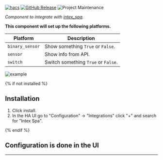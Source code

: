 [![hacs][hacsbadge]][hacs]
[![GitHub Release][releases-shield]][releases]
![Project Maintenance][maintenance-shield]

_Component to integrate with [intex_spa][intex_spa]._

**This component will set up the following platforms.**

Platform | Description
-- | --
`binary_sensor` | Show something `True` or `False`.
`sensor` | Show info from API.
`switch` | Switch something `True` or `False`.

![example][exampleimg]

{% if not installed %}
## Installation

1. Click install.
1. In the HA UI go to "Configuration" -> "Integrations" click "+" and search for "Intex Spa".

{% endif %}


## Configuration is done in the UI

<!---->

***

[intex_spa]: https://github.com/mathieu-mp/homeassistant-intex-spa
[hacs]: https://github.com/custom-components/hacs
[hacsbadge]: https://img.shields.io/badge/HACS-Custom-41BDF5.svg
[exampleimg]: example.png
[maintenance-shield]: https://img.shields.io/maintenance/yes/2022.svg
[releases-shield]: https://img.shields.io/github/release/mathieu-mp/homeassistant-intex-spa.svg
[releases]: https://github.com/mathieu-mp/homeassistant-intex-spa/releases
